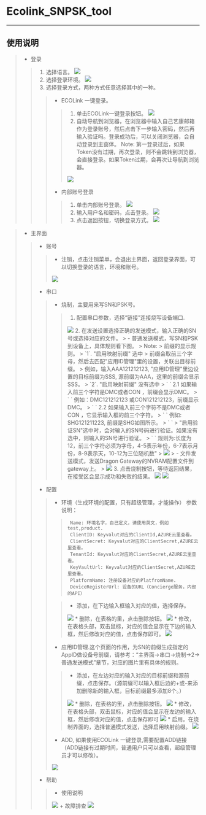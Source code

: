# Ecolink_SNPSK_tool 
***
## 使用说明  
> * 登录
>>   1. 选择语言。
>>      <image src="/zh-cn/img/language.png">
>>   2. 选择登录环境。
>>      <image src="/zh-cn/img/env.png">
>>   3. 选择登录方式，两种方式任意选择其中的一种。
>>>    - ECOLink 一键登录。
>>>>    1. 单击ECOLink一键登录按钮。
>>>>        <image src="/zh-cn/img/ecolinkOneClickLogin.png">
>>>>    2. 自动导航到浏览器，在浏览器中输入自己艺康邮箱作为登录账号，然后点击下一步输入密码，然后再输入验证吗。登录成功后，可以关闭浏览器，会自动登录到主窗体。
>>>>       Note: 第一登录过后，如果Token没有过期，再次登录，则不会跳转到浏览器，会直接登录。如果Token过期，会再次让导航到浏览器。
>>>>    <img src="/zh-cn/img/authentication.png"/>
>>>    - 内部账号登录
>>>>    1. 单击内部账号登录。
>>>>      <img src="/zh-cn/img/localAccountLogin.png"/>
>>>>    2. 输入用户名和密码，点击登录。
>>>>      <img src="/zh-cn/img/localAcountLogin_submit.png"/>
>>>>    3. 点击返回按钮，切换登录方式。
>>>>      <img src="/zh-cn/img/localAcountLogin_backup.png"/>

> * 主界面
>> - 账号
>>> + 注销，点击注销菜单，会退出主界面，返回登录界面，可以切换登录的语言，环境和账号。
>>>  <img src="/zh-cn/img/main_signout.png"/>
>> - 串口
>>> + 烧制，主要用来写SN和PSK号。
>>>> 1. 配置串口参数，选择“链接”连接烧写设备端口.
>>>>  <img src="/zh-cn/img/main_burndown_comsetting.png"/>
>>>> 2. 在发送设置选择正确的发送模式，输入正确的SN号或选择对应的文件。
>>>>>  - 普通发送模式，写SN和PSK到设备上，具体规则看下图。
>>>>>    Note:
>>>>>    前缀的显示规则。
>>>>>   `1`. "启用映射前缀" 选中
>>>>>       前缀会取前三个字母，然后去匹配"应用ID管理"里的设置，关联出目标前缀。
>>>>>           例如，输入AAA121212123, "应用ID管理"里边设置的目标前缀为SSS, 源前缀为AAA，这里的前缀会显示SSS。
>>>>>   `2`. "启用映射前缀" 没有选中
>>>>>      ` `  2.1 如果输入前三个字符是DMC或者CON ，前缀会显示DMC。 
>>>>>      ` `    例如：DMC121212123 或CON121212123，前缀显示DMC。
>>>>>      ` `  2.2 如果输入前三个字符不是DMC或者CON ，它显示输入框的前三个字符。
>>>>>      ` `    例如: SHG121211223, 前缀是SHG如图所示。
>>>>>        `    `
>>>>>  "启用验证SN"选中时，会对输入的SN号码进行验证。如果没有选中，则输入的SN号进行验证。
>>>>>      ` `  规则为:长度为12，前三个字符必须为字母，4-5表示年份，6-7表示月份，8-9表示天，10-12为三位随机数"
>>>>>    <img src="/zh-cn/img/main_burndown_common.png"/>
>>>>>  - 文件发送模式，发送Dragon Gateway的NVRAM配置文件到gateway上。
>>>>>    <img src="/zh-cn/img/main_burndown_file.png"/>
>>>> 3. 点击烧制按钮，等待返回结果，在接受区会显示成功和失败的结果。
>>>>   <img src="/zh-cn/img/main_burndown_burndown.png"/>
>>>>   <img src="/zh-cn/img/main_burndown_success.png"/>
>> - 配置
>>> + 环境（生成环境的配置，只有超级管理，才能操作）
>>>    参数说明：
>>>>      Name: 环境名字，自己定义，请使用英文，例如test,product.
>>>>      ClientID: Keyvalut对应的ClientId,AZURE云里查看。
>>>>      ClientSecret: Keyvalut对应的ClientSecret,AZURE云里查看。
>>>>      TenantId: Keyvalut对应的ClientSecret,AZURE云里查看。
>>>>      KeyVaultUrl: Keyvalut对应的ClientSecret,AZURE云里查看。
>>>>      PlatformName: 注册设备对应的PlatfromName. 
>>>>      DeviceRegisterUrl: 设备的URL（Concierge服务，内部的API）
>>>  
>>>> * 添加，在下边输入框输入对应的值，选择保存。
>>>> <img src="/zh-cn/img/main_env_save.png"/>
>>>> * 删除，在表格的里，点击删除按钮。
>>>> <img src="/zh-cn/img/main_env_delete.png"/>
>>>> * 修改，在表格头部，双击鼠标，对应的值会显示在下边的输入框，然后修改对应的值，点击保存即可。
>>>> <img src="/zh-cn/img/main_env_modify.png"/>
>>> + 应用ID管理.这个页面的作用，为SN的前缀生成指定的AppID做设备号前缀，请参考：“主界面->串口->烧制->2->普通发送模式”章节，对应的图片里有具体的规则。
>>>> * 添加，在左边对应的输入对应的目标前缀和源前缀，点击保存。（源前缀可以输入框后边的+或-来添加删除新的输入框，目标前缀最多添加8个。）
>>>>  <img src="/zh-cn/img/main_application_add.png"/>
>>>> * 删除，在表格的里，点击删除按钮。
>>>> <img src="/zh-cn/img/main_application_delete.png"/>
>>>> * 修改，在表格头部，双击鼠标，对应的值会显示在左边的输入框，然后修改对应的值，点击保存即可
>>>> <img src="/zh-cn/img/main_application_modify.png"/>
>>>> * 启用。在烧制界面的，选择普通模式发送，选择启用映射前缀。
>>>> <img src="/zh-cn/img/main_application_enable.png"/>
>>> + ADD, 如果使用ECOLink 一键登录,需要配置ADD链接（ADD链接有过期时间，普通用户只可以查看，超级管理员才可以修改）。
>>> <img src="/zh-cn/img/main_setting_add.png"/>
>> - 帮助
>>> + 使用说明
>>> <img src="/zh-cn/img/main_help_Instruction.png"/>  
>>> + 故障排查
>>> <img src="/zh-cn/img/main_help_Troubleshooting.png"/> 